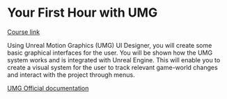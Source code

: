 # Your First Hour with UMG

[Course link](https://learn.unrealengine.com/course/3061301)

Using Unreal Motion Graphics (UMG) UI Designer, you will create some basic graphical interfaces for the user. You will be shown how the UMG system works and is integrated with Unreal Engine. This will enable you to create a visual system for the user to track relevant game-world changes and interact with the project through menus.

[UMG Official documentation](https://docs.unrealengine.com/en-US/Engine/UMG/index.html)